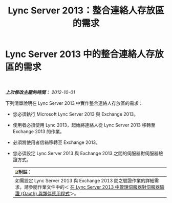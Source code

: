 ﻿---
title: Lync Server 2013：整合連絡人存放區的需求
TOCTitle: 整合連絡人存放區的需求
ms:assetid: dab47e4d-6fc7-47a8-aefd-1499bf0d8c89
ms:mtpsurl: https://technet.microsoft.com/zh-tw/library/JJ205317(v=OCS.15)
ms:contentKeyID: 49292511
ms.date: 08/10/2015
mtps_version: v=OCS.15
ms.translationtype: HT
---

# Lync Server 2013 中的整合連絡人存放區的需求

 

_**上次修改主題的時間：** 2012-10-01_

下列清單說明在 Lync Server 2013 中實作整合連絡人存放區的需求：

  - 您必須執行 Microsoft Lync Server 2013 與 Exchange 2013。

  - 使用者必須使用 Lync 2013，起始將連絡人從 Lync Server 2013 移轉至 Exchange 2013 的作業。

  - 必須將使用者信箱移轉至 Exchange 2013。

  - 您必須設定 Lync Server 2013 與 Exchange 2013 之間的伺服器對伺服器驗證方式。
    
    <table>
    <thead>
    <tr class="header">
    <th><img src="images/Gg398811.note(OCS.15).gif" title="note" alt="note" />附註：</th>
    </tr>
    </thead>
    <tbody>
    <tr class="odd">
    <td>如需設定 Lync Server 2013 與 Exchange 2013 間之驗證作業的詳細需求，請參閱作業文件中的＜ <a href="lync-server-2013-managing-server-to-server-authentication-oauth-and-partner-applications.md">在 Lync Server 2013 中管理伺服器對伺服器驗證 (Oauth) 與夥伴應用程式</a>＞。</td>
    </tr>
    </tbody>
    </table>

